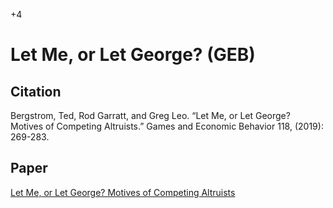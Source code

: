+4

# Let Me, or Let George? (GEB)

## Citation

Bergstrom, Ted, Rod Garratt, and Greg Leo. “Let Me, or Let George? Motives of Competing Altruists.” Games and Economic Behavior 118, (2019): 269-283.


## Paper

[Let Me, or Let George? Motives of Competing Altruists](<https://scholar.google.com/scholar?oi=bibs&cluster=14335759686974261454&btnI=1&hl=en>)
